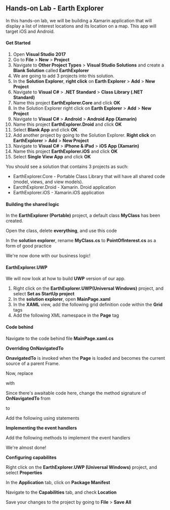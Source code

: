 ## Hands-on Lab - Earth Explorer
In this hands-on lab, we will be building a Xamarin application that will display a list of interest locations and its location on a map. This app will target iOS and Android.

#### Get Started
1. Open **Visual Studio 2017**
2. Go to **File** > **New** > **Project**
3. Navigate to **Other Project Types** > **Visual Studio Solutions** and create a **Blank Solution** called **EarthExplorer**
4. We are going to add 3 projects into this solution.
5. In the **Solution Explorer**, **right click** on **Earth Explorer** > **Add** > **New Project**
6. Navigate to **Visual C#** > **.NET Standard** > **Class Library (.NET Standard)**
7. Name this project **EarthExplorer.Core** and click **OK**
8. In the Solution Explorer right click on **Earth Explorer** > **Add** > **New Project**
9. Navigate to **Visual C#** > **Android** > **Android App (Xamarin)**
10. Name this project **EarthExplorer.Droid** and click **OK**
11. Select **Blank App** and click **OK**
12. Add another project by going to the Solution Explorer. **Right click** on **EarthExplorer** > **Add** > **New Project**
13. Navigate to **Visual C#** > **iPhone & iPad** > **iOS App (Xamarin)**
14. Name this project **EarthExplorer.iOS** and click **OK**
15. Select **Single View App** and click **OK**

You should see a solution that contains 3 projects as such:

* EarthExplorer.Core - Portable Class Library that will have all shared code (model, views, and view models).
*  EarcthExplorer.Droid - Xamarin. Droid application
*  EarthExplorer.iOS - Xamarin.iOS application

#### Building the shared logic
In the **EarthExplorer (Portable)** project, a default class **MyClass** has been created.

Open the class, delete **everything**, and use this code

In the **solution explorer**, rename **MyClass.cs** to **PointOfInterest.cs** as a form of good practice

We're now done with our business logic!

#### EarthExplorer.UWP
We will now look at how to build **UWP** version of our app.

1. Right click on the **EarthExplorer.UWP(Universal Windows)** project, and select **Set as StartUp project**
2. In the **solution explorer**, open **MainPage.xaml**
3. In the **XAML** view, add the following grid definition code within the **Grid** tags
4. Add the following XML namespace in the **Page** tag

#### Code behind
 Navigate to the code behind file **MainPage.xaml.cs**

**Overriding OnNavigatedTo**

**OnavigatedTo** is invoked when the **Page** is loaded and becomes the current source of a parent Frame.

Now, replace

with
    
Since there's awaitable code here, change the method signature of **OnNavigatedTo** from
    
to
    
Add the following using statements

**Implementing the event handlers**
    
Add the following methods to implement the event handlers
    
We're almost done!

**Configuring capabilites**

Right click on the **EarthExplorer.UWP (Universal Windows)** project, and select **Properties**

In the **Application** tab, click on **Package Manifest**

Navigate to the **Capabilities** tab, and check **Location**

Save your changes to the project by going to **File** > **Save All**






 

